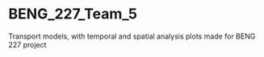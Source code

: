 # BENG_227_Team_5
Transport models, with temporal and spatial analysis plots made for BENG 227 project
